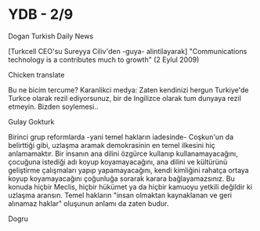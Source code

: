 # YDB - 2/9

Dogan Turkish Daily News

[Turkcell CEO'su Sureyya Ciliv'den -guya- alintilayarak] "Communications technology is a contributes much to growth" (2 Eylul 2009)

Chicken translate

Bu ne bicim tercume? Karanlikci medya: Zaten kendinizi hergun Turkiye'de Turkce olarak rezil ediyorsunuz, bir de Ingilizce olarak tum dunyaya rezil etmeyin. Bizden soylemesi..

Gulay Gokturk

Birinci grup reformlarda -yani temel hakların iadesinde- Coşkun'un da belirttiği gibi, uzlaşma aramak demokrasinin en temel ilkesini hiç anlamamaktır. Bir insanın ana dilini özgürce kullanıp kullanamayacağını, çocuğuna istediği adı koyup koyamayacağını, ana dilini ve kültürünü geliştirme çalışmaları yapıp yapamayacağını, kendi kimliğini rahatça ortaya koyup koyamayacağını çoğunluğa sorarak karara bağlayamazsınız. Bu konuda hiçbir Meclis, hiçbir hükümet ya da hiçbir kamuoyu yetkili değildir ki uzlaşma aransın. Temel hakların "insan olmaktan kaynaklanan ve geri alınamaz haklar" oluşunun anlamı da zaten budur.

Dogru

